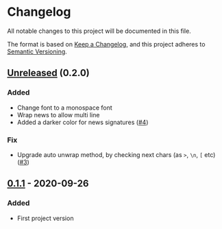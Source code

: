 # Changelog

All notable changes to this project will be documented in this file.

The format is based on [Keep a Changelog](https://keepachangelog.com/en/1.0.0/), and this project adheres to [Semantic Versioning](https://semver.org/spec/v2.0.0.html).

## [Unreleased] (0.2.0)

### Added

* Change font to a monospace font
* Wrap news to allow multi line 
* Added a darker color for news signatures ([#4](https://github.com/gastbob40/InfinityNews/issues/4))

### Fix

* Upgrade auto unwrap method, by checking next chars (as  `>`, `\n`, `[` etc) ([#3](https://github.com/gastbob40/InfinityNews/issues/3))

## [0.1.1] - 2020-09-26

### Added

* First project version

[Unreleased]: https://github.com/gastbob40/InfinityNews/compare/v0.1.1...master/
[0.1.1]: https://github.com/gastbob40/InfinityNews/releases/tag/v0.1.1
